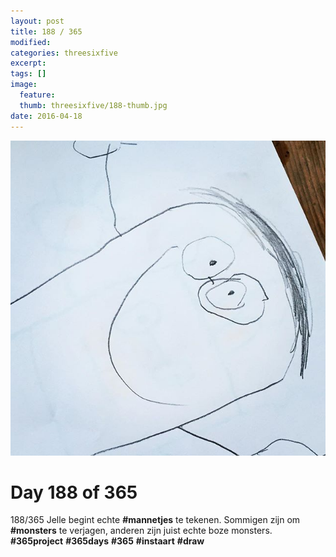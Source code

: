 ```yaml
---
layout: post
title: 188 / 365
modified:
categories: threesixfive
excerpt:
tags: []
image:
  feature: 
  thumb: threesixfive/188-thumb.jpg
date: 2016-04-18
---
```


![188](/images/threesixfive/188.jpg)

# Day 188 of 365

188/365 Jelle begint echte **\#mannetjes** te tekenen. Sommigen zijn om **\#monsters** te verjagen, anderen zijn juist echte boze monsters. **\#365project** **\#365days** **\#365** **\#instaart** **\#draw**
